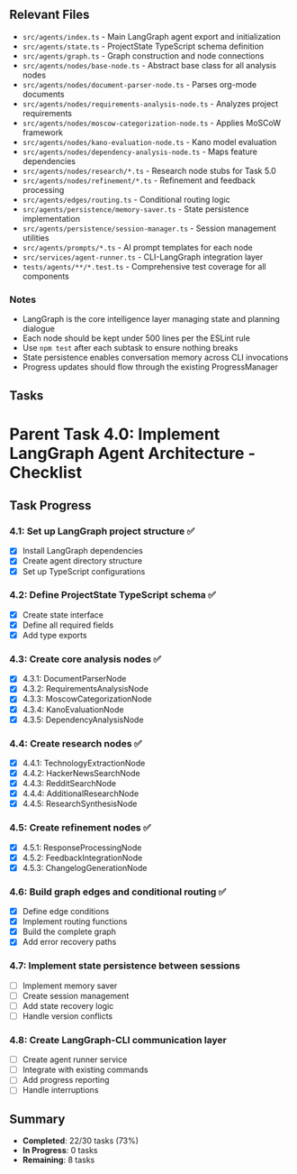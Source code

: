 ## Relevant Files

- `src/agents/index.ts` - Main LangGraph agent export and initialization
- `src/agents/state.ts` - ProjectState TypeScript schema definition  
- `src/agents/graph.ts` - Graph construction and node connections
- `src/agents/nodes/base-node.ts` - Abstract base class for all analysis nodes
- `src/agents/nodes/document-parser-node.ts` - Parses org-mode documents
- `src/agents/nodes/requirements-analysis-node.ts` - Analyzes project requirements
- `src/agents/nodes/moscow-categorization-node.ts` - Applies MoSCoW framework
- `src/agents/nodes/kano-evaluation-node.ts` - Kano model evaluation
- `src/agents/nodes/dependency-analysis-node.ts` - Maps feature dependencies
- `src/agents/nodes/research/*.ts` - Research node stubs for Task 5.0
- `src/agents/nodes/refinement/*.ts` - Refinement and feedback processing
- `src/agents/edges/routing.ts` - Conditional routing logic
- `src/agents/persistence/memory-saver.ts` - State persistence implementation
- `src/agents/persistence/session-manager.ts` - Session management utilities
- `src/agents/prompts/*.ts` - AI prompt templates for each node
- `src/services/agent-runner.ts` - CLI-LangGraph integration layer
- `tests/agents/**/*.test.ts` - Comprehensive test coverage for all components

### Notes

- LangGraph is the core intelligence layer managing state and planning dialogue
- Each node should be kept under 500 lines per the ESLint rule
- Use `npm test` after each subtask to ensure nothing breaks
- State persistence enables conversation memory across CLI invocations
- Progress updates should flow through the existing ProgressManager

## Tasks

# Parent Task 4.0: Implement LangGraph Agent Architecture - Checklist

## Task Progress

### 4.1: Set up LangGraph project structure ✅
- [x] Install LangGraph dependencies
- [x] Create agent directory structure
- [x] Set up TypeScript configurations

### 4.2: Define ProjectState TypeScript schema ✅
- [x] Create state interface
- [x] Define all required fields
- [x] Add type exports

### 4.3: Create core analysis nodes ✅
- [x] 4.3.1: DocumentParserNode
- [x] 4.3.2: RequirementsAnalysisNode
- [x] 4.3.3: MoscowCategorizationNode
- [x] 4.3.4: KanoEvaluationNode
- [x] 4.3.5: DependencyAnalysisNode

### 4.4: Create research nodes ✅
- [x] 4.4.1: TechnologyExtractionNode
- [x] 4.4.2: HackerNewsSearchNode
- [x] 4.4.3: RedditSearchNode
- [x] 4.4.4: AdditionalResearchNode
- [x] 4.4.5: ResearchSynthesisNode

### 4.5: Create refinement nodes ✅
- [x] 4.5.1: ResponseProcessingNode
- [x] 4.5.2: FeedbackIntegrationNode
- [x] 4.5.3: ChangelogGenerationNode

### 4.6: Build graph edges and conditional routing ✅
- [x] Define edge conditions
- [x] Implement routing functions
- [x] Build the complete graph
- [x] Add error recovery paths

### 4.7: Implement state persistence between sessions
- [ ] Implement memory saver
- [ ] Create session management
- [ ] Add state recovery logic
- [ ] Handle version conflicts

### 4.8: Create LangGraph-CLI communication layer
- [ ] Create agent runner service
- [ ] Integrate with existing commands
- [ ] Add progress reporting
- [ ] Handle interruptions

## Summary
- **Completed**: 22/30 tasks (73%)
- **In Progress**: 0 tasks
- **Remaining**: 8 tasks 